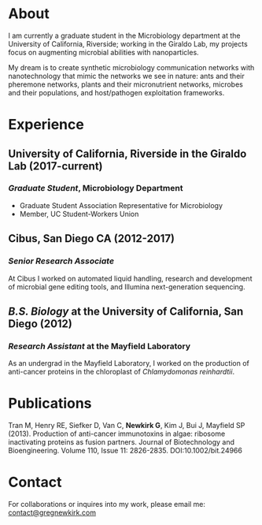 # About

I am currently a graduate student in the Microbiology department at the University of California, Riverside; working in the Giraldo Lab, my projects focus on augmenting microbial abilities with nanoparticles. 

My dream is to create synthetic microbiology communication networks with nanotechnology that mimic the networks we see in nature: ants and their pheremone networks, plants and their micronutrient networks, microbes and their populations, and host/pathogen exploitation frameworks.

# Experience

## University of California, Riverside in the Giraldo Lab (2017-current)
### _Graduate Student_, Microbiology Department
- Graduate Student Association Representative for Microbiology
- Member, UC Student-Workers Union

## Cibus, San Diego CA (2012-2017)
### _Senior Research Associate_
At Cibus I worked on automated liquid handling, research and development of microbial gene editing tools, and Illumina next-generation sequencing. 

## _B.S. Biology_ at the University of California, San Diego (2012)
### _Research Assistant_ at the Mayfield Laboratory

As an undergrad in the Mayfield Laboratory, I worked on the production of anti-cancer proteins in the chloroplast of _Chlamydomonas reinhardtii_. 

# Publications

Tran M, Henry RE, Siefker D, Van C, **Newkirk G**, Kim J, Bui J, Mayfield SP (2013). Production of anti-cancer immunotoxins in algae: ribosome inactivating proteins as fusion partners. Journal of Biotechnology and Bioengineering. Volume 110, Issue 11: 2826-2835. DOI:10.1002/bit.24966

# Contact

For collaborations or inquires into my work, please email me: contact@gregnewkirk.com
